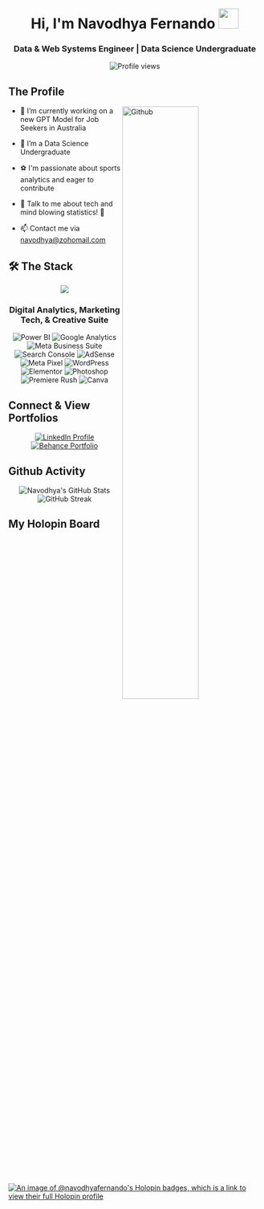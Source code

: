 <h1 align="center">Hi, I'm Navodhya Fernando <img src="https://raw.githubusercontent.com/MartinHeinz/MartinHeinz/master/wave.gif" width="40px"></h1>
<h3 align="center">Data & Web Systems Engineer | Data Science Undergraduate</h3>

<p align="center">
    <img src="https://komarev.com/ghpvc/?username=Navodhya-Fernando&color=302340" alt="Profile views" />
</p>

<div>

<h2> The Profile </h2>

<img width="55%" align="right" alt="Github" src="https://raw.githubusercontent.com/onimur/.github/master/.resources/git-header.svg" />

- 🔭 I’m currently working on a new GPT Model for Job Seekers in Australia

- 🌱 I’m a Data Science Undergraduate

- ⚽ I'm passionate about sports analytics and eager to contribute

- 💬 Talk to me about tech and mind blowing statistics! 🤯
  
- 📫 Contact me via navodhya@zohomail.com

</div>

<div> 

<h2>🛠️ The Stack</h2>

<p align="center">
  <a href="https://skillicons.dev">
    <img src="https://skillicons.dev/icons?i=python,r,mysql,mongodb,php,js,ts,aws,linux,vscode" />
  </a>
</p>

</div>
<div></div>
<h3 align="center">Digital Analytics, Marketing Tech, & Creative Suite</h3>
<p align="center">
  <img src="https://img.shields.io/badge/Power_BI-F2C811?style=for-the-badge&logo=power-bi&logoColor=white" alt="Power BI" />
  <img src="https://img.shields.io/badge/Google_Analytics-E37400?style=for-the-badge&logo=google-analytics&logoColor=white" alt="Google Analytics" />
  <img src="https://img.shields.io/badge/Meta_Business_Suite-0078FF?style=for-the-badge&logo=meta&logoColor=white" alt="Meta Business Suite" />
  <img src="https://img.shields.io/badge/Google_Search_Console-4285F4?style=for-the-badge&logo=google-search-console&logoColor=white" alt="Search Console" />
  <img src="https://img.shields.io/badge/Google_AdSense-FBBC04?style=for-the-badge&logo=google-adsense&logoColor=white" alt="AdSense" />
  <img src="https://img.shields.io/badge/Meta_Pixel-0078FF?style=for-the-badge&logo=meta&logoColor=white" alt="Meta Pixel" />
  <img src="https://img.shields.io/badge/Wordpress-21759B?style=for-the-badge&logo=wordpress&logoColor=white" alt="WordPress" />
  <img src="https://img.shields.io/badge/Elementor-92003C?style=for-the-badge&logo=elementor&logoColor=white" alt="Elementor" />
  <img src="https://img.shields.io/badge/Adobe_Photoshop-31A8FF?style=for-the-badge&logo=adobe-photoshop&logoColor=white" alt="Photoshop" />
  <img src="https://img.shields.io/badge/Adobe_Premiere_Rush-9999FF?style=for-the-badge&logo=adobe-premiere-rush&logoColor=white" alt="Premiere Rush" />
  <img src="https://img.shields.io/badge/Canva-00C4CC?style=for-the-badge&logo=canva&logoColor=white" alt="Canva" />
</p>
</div>

<div>

<h2> Connect & View Portfolios </h2>
<p align="center">
    <a href="https://www.linkedin.com/in/navodhya-fernando-">
        <img src="https://img.shields.io/badge/LinkedIn-0A66C2?style=for-the-badge&logo=linkedin&logoColor=white" alt="LinkedIn Profile" />
    </a>
    <a href="https://www.behance.net/navodhyfernand">
        <img src="https://img.shields.io/badge/Design_Work-0A66C2?style=for-the-badge&logo=behance&logoColor=white" alt="Behance Portfolio" />
    </a>
</p>
</div>

<div>

<h2> Github Activity </h2>

<p align="center">
    <img src="https://github-readme-stats.vercel.app/api?username=Navodhya-Fernando&show_icons=true&theme=gotham&count_private=true&hide_border=true&rank_icon=title" alt="Navodhya's GitHub Stats" />
    <img src="https://github-readme-streak-stats.herokuapp.com/?user=Navodhya-Fernando&theme=gotham&hide_border=true&date_format=M%20j%5B%2C%20Y%5D" alt="GitHub Streak" />
</p>

</div>

<div>

<h2> My Holopin Board </h2>

[![An image of @navodhyafernando's Holopin badges, which is a link to view their full Holopin profile](https://holopin.me/navodhyafernando)](https://holopin.io/@navodhyafernando)

</div>
